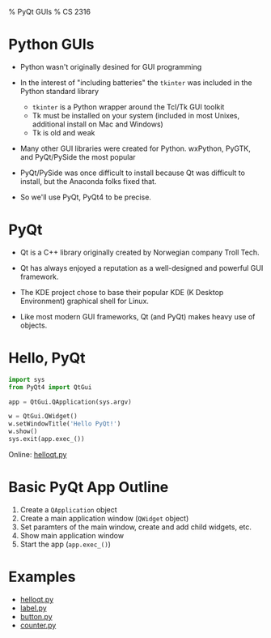 % PyQt GUIs
% CS 2316

# Python GUIs

- Python wasn't originally desined for GUI programming
- In the interest of "including batteries" the `tkinter` was included in the Python standard library

    - `tkinter` is a Python wrapper around the Tcl/Tk GUI toolkit
    - Tk must be installed on your system (included in most Unixes, additional install on Mac and Windows)
    - Tk is old and weak

- Many other GUI libraries were created for Python. wxPython, PyGTK, and PyQt/PySide the most popular

- PyQt/PySide was once difficult to install because Qt was difficult to install, but the Anaconda folks fixed that.

- So we'll use PyQt, PyQt4 to be precise.

# PyQt

- Qt is a C++ library originally created by Norwegian company Troll Tech.

- Qt has always enjoyed a reputation as a well-designed and powerful GUI framework.

- The KDE project chose to base their popular KDE (K Desktop Environment) graphical shell for Linux.

- Like most modern GUI frameworks, Qt (and PyQt) makes heavy use of objects.

# Hello, PyQt

```Python
import sys
from PyQt4 import QtGui

app = QtGui.QApplication(sys.argv)

w = QtGui.QWidget()
w.setWindowTitle('Hello PyQt!')
w.show()
sys.exit(app.exec_())
```
Online: [helloqt.py](../code/gui/helloqt.py)

# Basic PyQt App Outline

1. Create a `QApplication` object
2. Create a main application window (`QWidget` object)
3. Set paramters of the main window, create and add child widgets, etc.
4. Show main application window
5. Start the app (`app.exec_()`)

# Examples

- [helloqt.py](../code/gui/helloqt.py)
- [label.py](../code/gui/label.py)
- [button.py](../code/gui/button.py)
- [counter.py](../code/gui/counter.py)